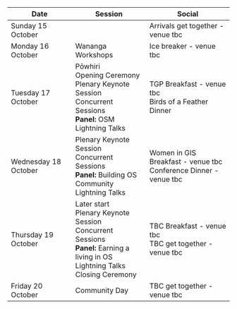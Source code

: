 <!-- page name: Program
everything needs to be linked to a page
venues need to be included
update with Pretalx link
status: writing -->
| Date | Session | Social |
| -- | -- | -- |
| Sunday 15 October |  | Arrivals get together - venue tbc |
| Monday 16 October	| Wananga <br> Workshops | Ice breaker - venue tbc |
| Tuesday 17 October| Pōwhiri<br/> Opening Ceremony<br> Plenary Keynote Session<br> Concurrent Sessions<br> **Panel:** OSM<br> Lightning Talks | TGP Breakfast - venue tbc<br> Birds of a Feather Dinner |
| Wednesday 18 October | Plenary Keynote Session<br> Concurrent Sessions<br> **Panel:** Building OS Community<br/> Lightning Talks<br> | Women in GIS Breakfast - venue tbc<br> Conference Dinner - venue tbc |
| Thursday 19 October | Later start <br> Plenary Keynote Session<br> Concurrent Sessions<br> **Panel:** Earning a living in OS<br> Lightning Talks<br> Closing Ceremony | TBC Breakfast - venue tbc<br> TBC get together - venue tbc |
| Friday 20 October | Community Day | TBC get together - venue tbc |
